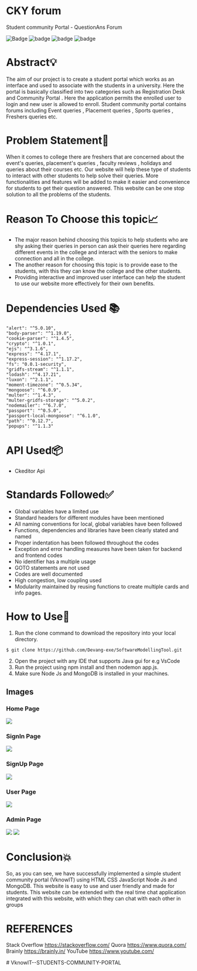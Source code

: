 # CKY forum
Student community Portal - QuestionAns Forum

![Badge](https://img.shields.io/badge/NodeJs-16.13.1-green)
![badge](https://img.shields.io/badge/Express-16.0.1-blue)
![badge](https://img.shields.io/badge/Vscode-2021.1.2-orange)
![badge](https://img.shields.io/badge/MongoDB-Database-yellow)

# Abstract💡

The aim of our project is to create a student portal which works as an interface and used to associate with the students in a university. Here the portal is basically classified into two categories such as Registration Desk and Community Portal . Here the application permits the enrolled user to login and new user is allowed to enroll. Student community portal contains forums including Event queries , Placement queries , Sports queries , Freshers queries etc.

# Problem Statement📘

When it comes to college there are freshers that are concerned about the event's queries, placement's queries , faculty reviews , holidays and queries about their courses etc. Our website will help these type of students to interact with other students to help solve their queries. More functionalities and features will be added to make it easier and convenience for students to get their question answered. This website can be one stop solution to all the problems of the students.

# Reason To Choose this topic📈

* The major reason behind choosing this topicis to help students who are shy asking their queries in person can ask their queries here regarding different events in the college and interact with the seniors to make connection and all in the college.
* The another reason for choosing this topic is to provide ease to the students, with this they can know the college and the other students.
* Providing interactive and improved user interface can help the student to use our website more effectively for their own benefits.

# Dependencies Used 📚
    "alert": "^5.0.10",
    "body-parser": "^1.19.0",
    "cookie-parser": "^1.4.5",
    "crypto": "^1.0.1",
    "ejs": "^3.1.6",
    "express": "^4.17.1",
    "express-session": "^1.17.2",
    "fs": "0.0.1-security",
    "gridfs-stream": "^1.1.1",
    "lodash": "^4.17.21",
    "luxon": "^2.1.1",
    "moment-timezone": "^0.5.34",
    "mongoose": "^6.0.9",
    "multer": "^1.4.3",
    "multer-gridfs-storage": "^5.0.2",
    "nodemailer": "^6.7.0",
    "passport": "^0.5.0",
    "passport-local-mongoose": "^6.1.0",
    "path": "^0.12.7",
    "popups": "^1.1.3"

# API Used📦

* Ckeditor Api

# Standards Followed✅

* Global variables have a limited use
* Standard headers for different modules have been mentioned
* All naming conventions for local, global variables have been followed
* Functions, dependencies and libraries have been clearly stated and named
* Proper indentation has been followed throughout the codes
* Exception and error handling measures have been taken for backend and frontend codes
* No identifier has a multiple usage
* GOTO statements are not used
* Codes are well documented
* High congestion, low coupling used
* Modularity maintained by reusing functions to create multiple cards and info pages.

# How to Use🤝

1. Run the clone command to download the repository into your local directory.
```
$ git clone https://github.com/Devang-exe/SoftwareModellingTool.git
```
2. Open the project with any IDE that supports Java gui for e.g VsCode
3. Run the project using npm install and then nodemon app.js.
4. Make sure Node Js and MongoDB is installed in your machines.

## Images
### Home Page
![](Images/1.png)
### SignIn Page
![](Images/2.png)
### SignUp Page
![](Images/3.png)
### User Page
![](Images/4.png)
### Admin Page
![](Images/5.png)
![](Images/6.png)

# Conclusion💥

So, as you can see, we have successfully implemented a simple student community portal (VknowIT) using HTML CSS JavaScript Node Js and MongoDB. This website is easy to use and user friendly and made for students. This website can be extended with the real time chat application integrated with this website, with which they can chat with each other in groups

# REFERENCES
Stack Overflow https://stackoverflow.com/
Quora https://www.quora.com/
Brainly https://brainly.in/
YouTube https://www.youtube.com/


#   V k n o w I T - - S T U D E N T S - C O M M U N I T Y - P O R T A L  
 
